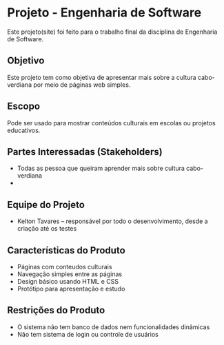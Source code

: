 # Projeto - Engenharia de Software
Este projeto(site) foi feito para o trabalho final da disciplina de Engenharia de Software.

## Objetivo  
Este projeto tem como objetiva de apresentar mais sobre a cultura cabo-verdiana por meio de páginas web simples.

## Escopo  
Pode ser usado para mostrar conteúdos culturais em escolas ou projetos educativos.

## Partes Interessadas (Stakeholders)  
- Todas as pessoa que queiram aprender mais sobre cultura cabo-verdiana
- 
## Equipe do Projeto  
- Kelton Tavares – responsável por todo o desenvolvimento, desde a criação até os testes

## Características do Produto  
- Páginas com conteudos culturais  
- Navegação simples entre as páginas  
- Design básico usando HTML e CSS  
- Protótipo para apresentação e estudo

## Restrições do Produto  
- O sistema não tem banco de dados nem funcionalidades dinâmicas  
- Não tem sistema de login ou controle de usuários  



